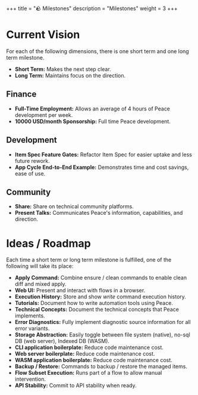 +++
title = "🪨 Milestones"
description = "Milestones"
weight = 3
+++

# Current Vision

For each of the following dimensions, there is one short term and one long term milestone.

* **Short Term:** Makes the next step clear.
* **Long Term:** Maintains focus on the direction.


## Finance

* **Full-Time Employment:** Allows an average of 4 hours of Peace development per week.
* **10000 USD/month Sponsorship:** Full time Peace development.


## Development

* **Item Spec Feature Gates:** Refactor Item Spec for easier uptake and less future rework.
* **App Cycle End-to-End Example:** Demonstrates time and cost savings, ease of use.


## Community

* **Share:** Share on technical community platforms.
* **Present Talks:** Communicates Peace's information, capabilities, and direction.


# Ideas / Roadmap

Each time a short term or long term milestone is fulfilled, one of the following will take its place:

* **Apply Command:** Combine ensure / clean commands to enable clean diff and mixed apply.
* **Web UI:** Present and interact with flows in a browser.
* **Execution History:** Store and show *write* command execution history.
* **Tutorials:** Document how to write automation tools using Peace.
* **Technical Concepts:** Document the technical concepts that Peace implements.
* **Error Diagnostics:** Fully implement diagnostic source information for all error variants.
* **Storage Abstraction:** Easily toggle between file system (native), no-sql DB (web server), Indexed DB (WASM).
* **CLI application boilerplate:** Reduce code maintenance cost.
* **Web server boilerplate:** Reduce code maintenance cost.
* **WASM application boilerplate:** Reduce code maintenance cost.
* **Backup / Restore:** Commands to backup / restore the managed items.
* **Flow Subset Execution:** Runs part of a flow to allow manual intervention.
* **API Stability:** Commit to API stability when ready.
